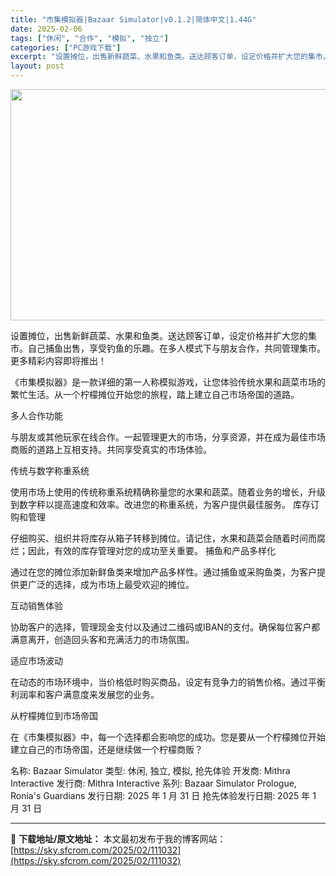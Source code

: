 ```yaml
---
title: "市集模拟器|Bazaar Simulator|v0.1.2|简体中文|1.44G"
date: 2025-02-06
tags: ["休闲", "合作", "模拟", "独立"]
categories: ["PC游戏下载"]
excerpt: "设置摊位，出售新鲜蔬菜、水果和鱼类。送达顾客订单，设定价格并扩大您的集市。自己捕鱼出售，享受钓鱼的乐趣。在多人模式下与朋友合作，共同管理集市。更多精彩内容即将推出！ 《市集模拟器》是一款详细的第一人称模拟游戏，让您体验传统水果和蔬菜市场的繁忙生活。从一个柠檬摊位开始您的旅程，踏上建立自己市场帝国的道&hellip;"
layout: post
---
```


<img class="aligncenter size-full wp-image-111033" src="https://sky.sfcrom.com/wp-content/uploads/2025/02/2025020606201869.webp" alt="" width="660" height="370" />

设置摊位，出售新鲜蔬菜、水果和鱼类。送达顾客订单，设定价格并扩大您的集市。自己捕鱼出售，享受钓鱼的乐趣。在多人模式下与朋友合作，共同管理集市。更多精彩内容即将推出！

《市集模拟器》是一款详细的第一人称模拟游戏，让您体验传统水果和蔬菜市场的繁忙生活。从一个柠檬摊位开始您的旅程，踏上建立自己市场帝国的道路。

多人合作功能

与朋友或其他玩家在线合作。一起管理更大的市场，分享资源，并在成为最佳市场商贩的道路上互相支持。共同享受真实的市场体验。

传统与数字称重系统

使用市场上使用的传统称重系统精确称量您的水果和蔬菜。随着业务的增长，升级到数字秤以提高速度和效率。改进您的称重系统，为客户提供最佳服务。
库存订购和管理

仔细购买、组织并将库存从箱子转移到摊位。请记住，水果和蔬菜会随着时间而腐烂；因此，有效的库存管理对您的成功至关重要。
捕鱼和产品多样化

通过在您的摊位添加新鲜鱼类来增加产品多样性。通过捕鱼或采购鱼类，为客户提供更广泛的选择，成为市场上最受欢迎的摊位。

互动销售体验

协助客户的选择，管理现金支付以及通过二维码或IBAN的支付。确保每位客户都满意离开，创造回头客和充满活力的市场氛围。

适应市场波动

在动态的市场环境中，当价格低时购买商品，设定有竞争力的销售价格。通过平衡利润率和客户满意度来发展您的业务。

从柠檬摊位到市场帝国

在《市集模拟器》中，每一个选择都会影响您的成功。您是要从一个柠檬摊位开始建立自己的市场帝国，还是继续做一个柠檬商贩？

名称: Bazaar Simulator
类型: 休闲, 独立, 模拟, 抢先体验
开发商: Mithra Interactive
发行商: Mithra Interactive
系列: Bazaar Simulator Prologue, Ronia's Guardians
发行日期: 2025 年 1 月 31 日
抢先体验发行日期: 2025 年 1 月 31 日

---
📖 **下载地址/原文地址：** 本文最初发布于我的博客网站：[https://sky.sfcrom.com/2025/02/111032](https://sky.sfcrom.com/2025/02/111032)
